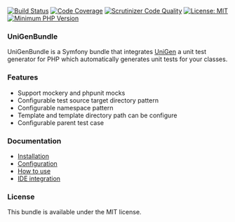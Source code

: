 [![Build Status](https://travis-ci.org/unigen/unigen.svg?branch=master)](https://travis-ci.org/unigen/unigen-bundle)
[![Code Coverage](https://scrutinizer-ci.com/g/unigen/unigen/badges/coverage.png?b=master)](https://scrutinizer-ci.com/g/unigen/unigen/?branch=master)
[![Scrutinizer Code Quality](https://scrutinizer-ci.com/g/unigen/unigen-bundle/badges/quality-score.png?b=master)](https://scrutinizer-ci.com/g/unigen/unigen-bundle/?branch=master)
[![License: MIT](https://img.shields.io/badge/License-MIT-blue.svg)](https://opensource.org/licenses/MIT)
[![Minimum PHP Version](http://img.shields.io/badge/php-%3E%3D%207.0-8892BF.svg)](https://php.net/)

### UniGenBundle
UniGenBundle is a Symfony bundle that integrates [UniGen](https://github.com/unigen/unigen) a unit test generator for PHP which automatically generates unit tests for your classes.

### Features

* Support mockery and phpunit mocks
* Configurable test source target directory pattern
* Configurable namespace pattern
* Template and template directory path can be configure
* Configurable parent test case

### Documentation

* [Installation](Resources/doc/1-installation.md)
* [Configuration](Resources/doc/2-configuration.md)
* [How to use](Resources/doc/3-how-to-use.md)
* [IDE integration](Resources/doc/4-integration.md)

### License
This bundle is available under the MIT license.